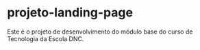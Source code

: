 # projeto-landing-page
Este é o projeto de desenvolvimento do módulo base do curso de Tecnologia da Escola DNC.